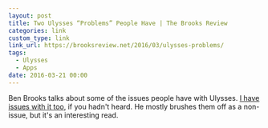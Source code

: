 ```yaml
---
layout: post
title: Two Ulysses “Problems” People Have | The Brooks Review
categories: link
custom_type: link
link_url: https://brooksreview.net/2016/03/ulysses-problems/
tags:
  - Ulysses
  - Apps
date: 2016-03-21 00:00
---
```

Ben Brooks talks about some of the issues people have with Ulysses. [I have issues with it too](/2016/03/giving-up-on-ulysses/), if you hadn't heard. He mostly brushes them off as a non-issue, but it's an interesting read.
